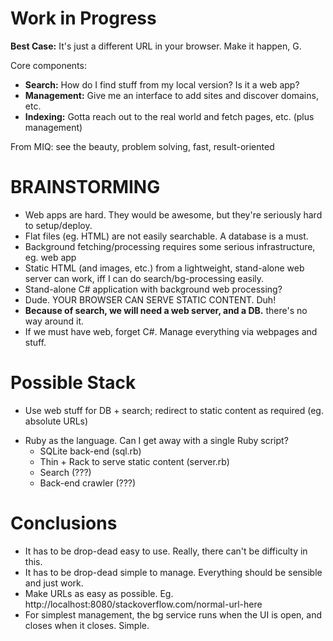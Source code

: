# Work in Progress
**Best Case:** It's just a different URL in your browser. Make it happen, G.

Core components:
  - **Search:** How do I find stuff from my local version? Is it a web app?
  - **Management:** Give me an interface to add sites and discover domains, etc.
  - **Indexing:** Gotta reach out to the real world and fetch pages, etc. (plus management)

From MIQ: see the beauty, problem solving, fast, result-oriented

# BRAINSTORMING

- Web apps are hard. They would be awesome, but they're seriously hard to setup/deploy.
- Flat files (eg. HTML) are not easily searchable. A database is a must.
- Background fetching/processing requires some serious infrastructure, eg. web app
- Static HTML (and images, etc.) from a lightweight, stand-alone web server can work, iff I can do search/bg-processing easily.
- Stand-alone C# application with background web processing?
- Dude. YOUR BROWSER CAN SERVE STATIC CONTENT. Duh!
- **Because of search, we will need a web server, and a DB.** there's no way around it.
- If we must have web, forget C#. Manage everything via webpages and stuff.

# Possible Stack #
* Use web stuff for DB + search; redirect to static content as required (eg. absolute URLs)
- Ruby as the language. Can I get away with a single Ruby script?
  - SQLite back-end (sql.rb)
  - Thin + Rack to serve static content (server.rb)
  - Search (???)
  - Back-end crawler (???)


# Conclusions
- It has to be drop-dead easy to use. Really, there can't be difficulty in this.
- It has to be drop-dead simple to manage. Everything should be sensible and just work.
- Make URLs as easy as possible. Eg. http://localhost:8080/stackoverflow.com/normal-url-here
- For simplest management, the bg service runs when the UI is open, and closes when it closes. Simple.
